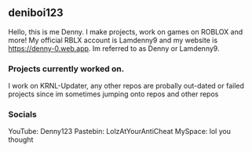 ## deniboi123
Hello, this is me Denny. I make projects, work on games on ROBLOX and more! My official RBLX account is Lamdenny9 and my website is https://denny-0.web.app. Im referred to as Denny or Lamdenny9.

### Projects currently worked on.
I work on KRNL-Updater, any other repos are probally out-dated or failed projects since im sometimes jumping onto repos and other repos

### Socials
YouTube: Denny123
Pastebin: LolzAtYourAntiCheat 
MySpace: lol you thought

